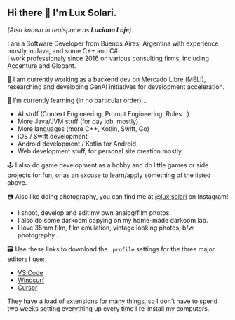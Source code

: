 ## Hi there 👋 I'm Lux Solari. 
_(Also known in _realspace_ as **Luciano Laje**)._

I am a Software Developer from Buenos Aires, Argentina with experience mostly in Java, and some C++ and C#.<br>
I work professionaly since 2016 on various consulting firms, including Accenture and Globant.

🔭 I am currently working as a backend dev on Mercado Libre (MELI), researching and developing GenAI initiatives for development acceleration.

🌱 I’m currently learning (in no particular order)...
  - AI stuff (Context Engineering, Prompt Engineering, Rules...)
  - More Java/JVM stuff (for day job, mostly)
  - More languages (more C++, Kotlin, Swift, Go)
  - iOS / Swift development
  - Android development / Kotlin for Android
  - Web development stuff, for personal site creation mostly.
  
🕹️ I also do game development as a hobby and do little games or side projects for fun, or as an excuse to learn/apply something of the listed above.

📷 Also like doing photography, you can find me at [@lux.solari](instagram.com/lux.solari) on Instagram!

  - I shoot, develop and edit my own analog/film photos.
  - I also do some darkoom copying on my home-made darkoom lab.
  - I love 35mm film, film emulation, vintage looking photos, b/w photography...

🗃️ Use these links to download the `.profile` settings for the three major editors I use:
  - [VS Code](https://github.com/luxsolari/luxsolari/blob/master/VSCode.code-profile)
  - [Windsurf](https://github.com/luxsolari/luxsolari/blob/master/Windsurf.code-profile)
  - [Cursor](https://github.com/luxsolari/luxsolari/blob/master/Cursor.code-profile)
  
  They have a load of extensions for many things, so I don't have to spend two weeks setting everything up every time I re-install my computers.
  
<!--
**luxsolari/luxsolari** is a ✨ _special_ ✨ repository because its `README.md` (this file) appears on your GitHub profile.

Here are some ideas to get you started:

- 🔭 I’m currently working on ...
- 🌱 I’m currently learning ...
- 👯 I’m looking to collaborate on ...
- 🤔 I’m looking for help with ...
- 💬 Ask me about ...
- 📫 How to reach me: ...
- 😄 Pronouns: ...
- ⚡ Fun fact: ...
-->
